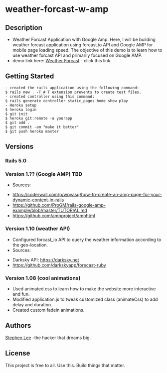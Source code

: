 # weather-forcast-w-amp

## Description
* Weather Forcast Application with Google Amp.
Here, I will be building weather forcast application using forcast.io API and Google AMP for mobile page loading speed. The objective of this demo is to learn how to use weather forcast API and primarily focused on Google AMP.
* demo link here:
[Weather Forcast](https://weather-forcast-amp.herokuapp.com) - click this link.

## Getting Started
```
- created the rails application using the following command:
$ rails new . -T # T extension prevents to create test files.
- created controller using this command:
$ rails generate controller static_pages home show play
- Heroku setup
$ heroku login
$ git init
$ heroku git:remote -a yourapp
$ git add .
$ git commit -am "make it better"
$ git push heroku master
```

## Versions

### Rails 5.0

### Version 1.?? (Google AMP) TBD

* Sources:
- https://coderwall.com/p/wpyasq/how-to-create-an-amp-page-for-your-dynamic-content-in-rails
- https://github.com/ProGM/rails-google-amp-example/blob/master/TUTORIAL.md
- https://github.com/ampproject/amphtml


### Version 1.10 (weather API) 
* Configured forcast_io API to query the weather information according to the geo-location.
* Sources: 
- Darksky API: https://darksky.net
- https://github.com/darkskyapp/forecast-ruby

### Version 1.08 (cool animations)
* Used animated.css to learn how to make the website more interactive and fun.
* Modified application.js to tweak customized class (animateCss) to add delay and duration.
* Created custom fadein animations.



## Authors
[Stephen Lee](http://www.stephenslee.xyz) -the hacker that dreams big.

## License
This project is free to all. Use this. Build things that matter.